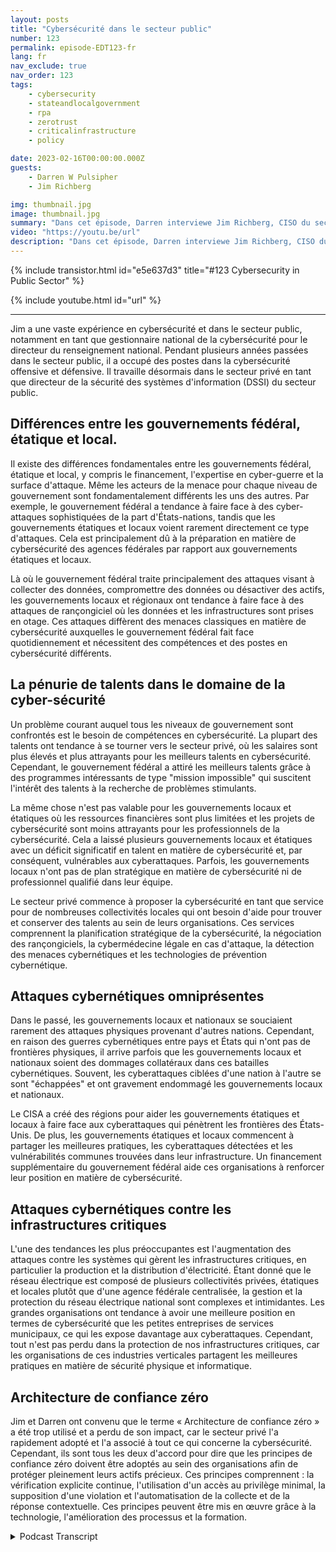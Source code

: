 ```yaml
---
layout: posts
title: "Cybersécurité dans le secteur public"
number: 123
permalink: episode-EDT123-fr
lang: fr
nav_exclude: true
nav_order: 123
tags:
    - cybersecurity
    - stateandlocalgovernment
    - rpa
    - zerotrust
    - criticalinfrastructure
    - policy

date: 2023-02-16T00:00:00.000Z
guests:
    - Darren W Pulsipher
    - Jim Richberg

img: thumbnail.jpg
image: thumbnail.jpg
summary: "Dans cet épisode, Darren interviewe Jim Richberg, CISO du secteur public chez Forinet, pour discuter des différences en matière de cybersécurité dans le secteur public. Le gouvernement fédéral est très différent des gouvernements locaux et des États en ce qui concerne la cybersécurité et leurs approches."
video: "https://youtu.be/url"
description: "Dans cet épisode, Darren interviewe Jim Richberg, CISO du secteur public chez Forinet, pour discuter des différences en matière de cybersécurité dans le secteur public. Le gouvernement fédéral est très différent des gouvernements locaux et des États en ce qui concerne la cybersécurité et leurs approches."
---
```


<div>
{% include transistor.html id="e5e637d3" title="#123 Cybersecurity in Public Sector" %}

{% include youtube.html id="url" %}
</div>

---

Jim a une vaste expérience en cybersécurité et dans le secteur public, notamment en tant que gestionnaire national de la cybersécurité pour le directeur du renseignement national. Pendant plusieurs années passées dans le secteur public, il a occupé des postes dans la cybersécurité offensive et défensive. Il travaille désormais dans le secteur privé en tant que directeur de la sécurité des systèmes d'information (DSSI) du secteur public.

## Différences entre les gouvernements fédéral, étatique et local.

Il existe des différences fondamentales entre les gouvernements fédéral, étatique et local, y compris le financement, l'expertise en cyber-guerre et la surface d'attaque. Même les acteurs de la menace pour chaque niveau de gouvernement sont fondamentalement différents les uns des autres. Par exemple, le gouvernement fédéral a tendance à faire face à des cyber-attaques sophistiquées de la part d'États-nations, tandis que les gouvernements étatiques et locaux voient rarement directement ce type d'attaques. Cela est principalement dû à la préparation en matière de cybersécurité des agences fédérales par rapport aux gouvernements étatiques et locaux.

Là où le gouvernement fédéral traite principalement des attaques visant à collecter des données, compromettre des données ou désactiver des actifs, les gouvernements locaux et régionaux ont tendance à faire face à des attaques de rançongiciel où les données et les infrastructures sont prises en otage. Ces attaques diffèrent des menaces classiques en matière de cybersécurité auxquelles le gouvernement fédéral fait face quotidiennement et nécessitent des compétences et des postes en cybersécurité différents.

## La pénurie de talents dans le domaine de la cyber-sécurité

Un problème courant auquel tous les niveaux de gouvernement sont confrontés est le besoin de compétences en cybersécurité. La plupart des talents ont tendance à se tourner vers le secteur privé, où les salaires sont plus élevés et plus attrayants pour les meilleurs talents en cybersécurité. Cependant, le gouvernement fédéral a attiré les meilleurs talents grâce à des programmes intéressants de type "mission impossible" qui suscitent l'intérêt des talents à la recherche de problèmes stimulants.

La même chose n'est pas valable pour les gouvernements locaux et étatiques où les ressources financières sont plus limitées et les projets de cybersécurité sont moins attrayants pour les professionnels de la cybersécurité. Cela a laissé plusieurs gouvernements locaux et étatiques avec un déficit significatif en talent en matière de cybersécurité et, par conséquent, vulnérables aux cyberattaques. Parfois, les gouvernements locaux n'ont pas de plan stratégique en matière de cybersécurité ni de professionnel qualifié dans leur équipe.

Le secteur privé commence à proposer la cybersécurité en tant que service pour de nombreuses collectivités locales qui ont besoin d'aide pour trouver et conserver des talents au sein de leurs organisations. Ces services comprennent la planification stratégique de la cybersécurité, la négociation des rançongiciels, la cybermédecine légale en cas d'attaque, la détection des menaces cybernétiques et les technologies de prévention cybernétique.

## Attaques cybernétiques omniprésentes

Dans le passé, les gouvernements locaux et nationaux se souciaient rarement des attaques physiques provenant d'autres nations. Cependant, en raison des guerres cybernétiques entre pays et États qui n'ont pas de frontières physiques, il arrive parfois que les gouvernements locaux et nationaux soient des dommages collatéraux dans ces batailles cybernétiques. Souvent, les cyberattaques ciblées d'une nation à l'autre se sont "échappées" et ont gravement endommagé les gouvernements locaux et nationaux.

Le CISA a créé des régions pour aider les gouvernements étatiques et locaux à faire face aux cyberattaques qui pénètrent les frontières des États-Unis. De plus, les gouvernements étatiques et locaux commencent à partager les meilleures pratiques, les cyberattaques détectées et les vulnérabilités communes trouvées dans leur infrastructure. Un financement supplémentaire du gouvernement fédéral aide ces organisations à renforcer leur position en matière de cybersécurité.

## Attaques cybernétiques contre les infrastructures critiques

L'une des tendances les plus préoccupantes est l'augmentation des attaques contre les systèmes qui gèrent les infrastructures critiques, en particulier la production et la distribution d'électricité. Étant donné que le réseau électrique est composé de plusieurs collectivités privées, étatiques et locales plutôt que d'une agence fédérale centralisée, la gestion et la protection du réseau électrique national sont complexes et intimidantes. Les grandes organisations ont tendance à avoir une meilleure position en termes de cybersécurité que les petites entreprises de services municipaux, ce qui les expose davantage aux cyberattaques. Cependant, tout n'est pas perdu dans la protection de nos infrastructures critiques, car les organisations de ces industries verticales partagent les meilleures pratiques en matière de sécurité physique et informatique.

## Architecture de confiance zéro

Jim et Darren ont convenu que le terme « Architecture de confiance zéro » a été trop utilisé et a perdu de son impact, car le secteur privé l'a rapidement adopté et l'a associé à tout ce qui concerne la cybersécurité. Cependant, ils sont tous les deux d'accord pour dire que les principes de confiance zéro doivent être adoptés au sein des organisations afin de protéger pleinement leurs actifs précieux. Ces principes comprennent : la vérification explicite continue, l'utilisation d'un accès au privilège minimal, la supposition d'une violation et l'automatisation de la collecte et de la réponse contextuelle. Ces principes peuvent être mis en œuvre grâce à la technologie, l'amélioration des processus et la formation.



<details>
<summary> Podcast Transcript </summary>

<p></p>

</details>
